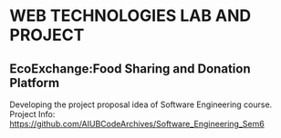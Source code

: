 # WEB TECHNOLOGIES LAB AND PROJECT
## EcoExchange:Food Sharing and Donation Platform
Developing the project proposal idea of Software Engineering course.<br> 
Project Info: https://github.com/AIUBCodeArchives/Software_Engineering_Sem6
<!--
### UI designs and basic view(SoE):
<img src="https://github.com/AIUBCodeArchives/Software_Engineering_Sem6/blob/main/UI/1.png">
<img src="https://github.com/AIUBCodeArchives/Software_Engineering_Sem6/blob/main/UI/2.png">
<img src="https://github.com/AIUBCodeArchives/Software_Engineering_Sem6/blob/main/UI/3.png">
<img src="https://github.com/AIUBCodeArchives/Software_Engineering_Sem6/blob/main/UI/4.png">
-->

